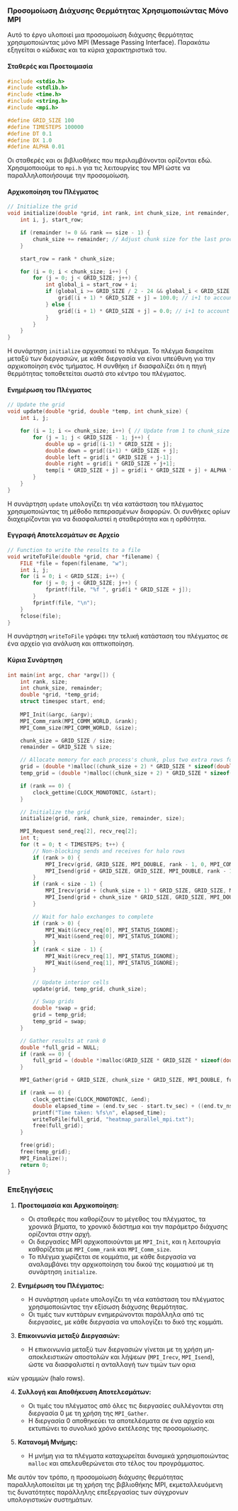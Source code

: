 ### Προσομοίωση Διάχυσης Θερμότητας Χρησιμοποιώντας Μόνο MPI

Αυτό το έργο υλοποιεί μια προσομοίωση διάχυσης θερμότητας χρησιμοποιώντας μόνο MPI (Message Passing Interface). Παρακάτω εξηγείται ο κώδικας και τα κύρια χαρακτηριστικά του.

#### Σταθερές και Προετοιμασία

```c
#include <stdio.h>
#include <stdlib.h>
#include <time.h>
#include <string.h>
#include <mpi.h>

#define GRID_SIZE 100
#define TIMESTEPS 100000
#define DT 0.1
#define DX 1.0
#define ALPHA 0.01
```

Οι σταθερές και οι βιβλιοθήκες που περιλαμβάνονται ορίζονται εδώ. Χρησιμοποιούμε το `mpi.h` για τις λειτουργίες του MPI ώστε να παραλληλοποιήσουμε την προσομοίωση.

#### Αρχικοποίηση του Πλέγματος

```c
// Initialize the grid
void initialize(double *grid, int rank, int chunk_size, int remainder, int size) {
    int i, j, start_row;

    if (remainder != 0 && rank == size - 1) {
        chunk_size += remainder; // Adjust chunk size for the last process
    }

    start_row = rank * chunk_size;

    for (i = 0; i < chunk_size; i++) {
        for (j = 0; j < GRID_SIZE; j++) {
            int global_i = start_row + i;
            if (global_i >= GRID_SIZE / 2 - 24 && global_i < GRID_SIZE / 2 + 24 && j >= GRID_SIZE / 2 - 24 && j < GRID_SIZE / 2 + 24) {
                grid[(i + 1) * GRID_SIZE + j] = 100.0; // i+1 to account for the extra row at the beginning
            } else {
                grid[(i + 1) * GRID_SIZE + j] = 0.0; // i+1 to account for the extra row at the beginning
            }
        }
    }
}
```

Η συνάρτηση `initialize` αρχικοποιεί το πλέγμα. Το πλέγμα διαιρείται μεταξύ των διεργασιών, με κάθε διεργασία να είναι υπεύθυνη για την αρχικοποίηση ενός τμήματος. Η συνθήκη `if` διασφαλίζει ότι η πηγή θερμότητας τοποθετείται σωστά στο κέντρο του πλέγματος.

#### Ενημέρωση του Πλέγματος

```c
// Update the grid
void update(double *grid, double *temp, int chunk_size) {
    int i, j;

    for (i = 1; i <= chunk_size; i++) { // Update from 1 to chunk_size to avoid halo rows
        for (j = 1; j < GRID_SIZE - 1; j++) {
            double up = grid[(i-1) * GRID_SIZE + j];
            double down = grid[(i+1) * GRID_SIZE + j];
            double left = grid[i * GRID_SIZE + j-1];
            double right = grid[i * GRID_SIZE + j+1];
            temp[i * GRID_SIZE + j] = grid[i * GRID_SIZE + j] + ALPHA * DT / (DX * DX) * (up + down + left + right - 4 * grid[i * GRID_SIZE + j]);
        }
    }
}
```

Η συνάρτηση `update` υπολογίζει τη νέα κατάσταση του πλέγματος χρησιμοποιώντας τη μέθοδο πεπερασμένων διαφορών. Οι συνθήκες ορίων διαχειρίζονται για να διασφαλιστεί η σταθερότητα και η ορθότητα.

#### Εγγραφή Αποτελεσμάτων σε Αρχείο

```c
// Function to write the results to a file
void writeToFile(double *grid, char *filename) {
    FILE *file = fopen(filename, "w");
    int i, j;
    for (i = 0; i < GRID_SIZE; i++) {
        for (j = 0; j < GRID_SIZE; j++) {
            fprintf(file, "%f ", grid[i * GRID_SIZE + j]);
        }
        fprintf(file, "\n");
    }
    fclose(file);
}
```

Η συνάρτηση `writeToFile` γράφει την τελική κατάσταση του πλέγματος σε ένα αρχείο για ανάλυση και οπτικοποίηση.

#### Κύρια Συνάρτηση

```c
int main(int argc, char *argv[]) {
    int rank, size;
    int chunk_size, remainder;
    double *grid, *temp_grid;
    struct timespec start, end;
    
    MPI_Init(&argc, &argv);
    MPI_Comm_rank(MPI_COMM_WORLD, &rank);
    MPI_Comm_size(MPI_COMM_WORLD, &size);

    chunk_size = GRID_SIZE / size;
    remainder = GRID_SIZE % size;

    // Allocate memory for each process's chunk, plus two extra rows for halo exchange
    grid = (double *)malloc((chunk_size + 2) * GRID_SIZE * sizeof(double));
    temp_grid = (double *)malloc((chunk_size + 2) * GRID_SIZE * sizeof(double));

    if (rank == 0) {
        clock_gettime(CLOCK_MONOTONIC, &start);
    }

    // Initialize the grid
    initialize(grid, rank, chunk_size, remainder, size);

    MPI_Request send_req[2], recv_req[2];
    int t;
    for (t = 0; t < TIMESTEPS; t++) {
        // Non-blocking sends and receives for halo rows
        if (rank > 0) {
            MPI_Irecv(grid, GRID_SIZE, MPI_DOUBLE, rank - 1, 0, MPI_COMM_WORLD, &recv_req[0]);
            MPI_Isend(grid + GRID_SIZE, GRID_SIZE, MPI_DOUBLE, rank - 1, 0, MPI_COMM_WORLD, &send_req[0]);
        }
        if (rank < size - 1) {
            MPI_Irecv(grid + (chunk_size + 1) * GRID_SIZE, GRID_SIZE, MPI_DOUBLE, rank + 1, 0, MPI_COMM_WORLD, &recv_req[1]);
            MPI_Isend(grid + chunk_size * GRID_SIZE, GRID_SIZE, MPI_DOUBLE, rank + 1, 0, MPI_COMM_WORLD, &send_req[1]);
        }

        // Wait for halo exchanges to complete
        if (rank > 0) {
            MPI_Wait(&recv_req[0], MPI_STATUS_IGNORE);
            MPI_Wait(&send_req[0], MPI_STATUS_IGNORE);
        }
        if (rank < size - 1) {
            MPI_Wait(&recv_req[1], MPI_STATUS_IGNORE);
            MPI_Wait(&send_req[1], MPI_STATUS_IGNORE);
        }

        // Update interior cells
        update(grid, temp_grid, chunk_size);

        // Swap grids
        double *swap = grid;
        grid = temp_grid;
        temp_grid = swap;
    }

    // Gather results at rank 0
    double *full_grid = NULL;
    if (rank == 0) {
        full_grid = (double *)malloc(GRID_SIZE * GRID_SIZE * sizeof(double));
    }

    MPI_Gather(grid + GRID_SIZE, chunk_size * GRID_SIZE, MPI_DOUBLE, full_grid, chunk_size * GRID_SIZE, MPI_DOUBLE, 0, MPI_COMM_WORLD);

    if (rank == 0) {
        clock_gettime(CLOCK_MONOTONIC, &end);
        double elapsed_time = (end.tv_sec - start.tv_sec) + ((end.tv_nsec - start.tv_nsec) / 1000000000.0);
        printf("Time taken: %fs\n", elapsed_time);
        writeToFile(full_grid, "heatmap_parallel_mpi.txt");
        free(full_grid);
    }

    free(grid);
    free(temp_grid);
    MPI_Finalize();
    return 0;
}
```

### Επεξηγήσεις

1. **Προετοιμασία και Αρχικοποίηση:**
    - Οι σταθερές που καθορίζουν το μέγεθος του πλέγματος, τα χρονικά βήματα, το χρονικό διάστημα και την παράμετρο διάχυσης ορίζονται στην αρχή.
    - Οι διεργασίες MPI αρχικοποιούνται με `MPI_Init`, και η λειτουργία καθορίζεται με `MPI_Comm_rank` και `MPI_Comm_size`.
    - Το πλέγμα χωρίζεται σε κομμάτια, με κάθε διεργασία να αναλαμβάνει την αρχικοποίηση του δικού της κομματιού με τη συνάρτηση `initialize`.

2. **Ενημέρωση του Πλέγματος:**
    - Η συνάρτηση `update` υπολογίζει τη νέα κατάσταση του πλέγματος χρησιμοποιώντας την εξίσωση διάχυσης θερμότητας.
    - Οι τιμές των κυττάρων ενημερώνονται παράλληλα από τις διεργασίες, με κάθε διεργασία να υπολογίζει το δικό της κομμάτι.

3. **Επικοινωνία μεταξύ Διεργασιών:**
    - Η επικοινωνία μεταξύ των διεργασιών γίνεται με τη χρήση μη-αποκλειστικών αποστολών και λήψεων (`MPI_Irecv`, `MPI_Isend`), ώστε να διασφαλιστεί η ανταλλαγή των τιμών των ορια

κών γραμμών (halo rows).

4. **Συλλογή και Αποθήκευση Αποτελεσμάτων:**
    - Οι τιμές του πλέγματος από όλες τις διεργασίες συλλέγονται στη διεργασία 0 με τη χρήση της `MPI_Gather`.
    - Η διεργασία 0 αποθηκεύει τα αποτελέσματα σε ένα αρχείο και εκτυπώνει το συνολικό χρόνο εκτέλεσης της προσομοίωσης.

5. **Κατανομή Μνήμης:**
    - Η μνήμη για τα πλέγματα καταχωρείται δυναμικά χρησιμοποιώντας `malloc` και απελευθερώνεται στο τέλος του προγράμματος.

Με αυτόν τον τρόπο, η προσομοίωση διάχυσης θερμότητας παραλληλοποιείται με τη χρήση της βιβλιοθήκης MPI, εκμεταλλευόμενη τις δυνατότητες παράλληλης επεξεργασίας των σύγχρονων υπολογιστικών συστημάτων.
